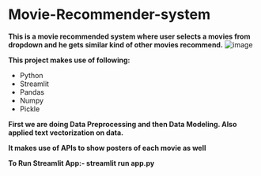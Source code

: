 # Movie-Recommender-system

**This is a movie recommended system where user selects a movies from dropdown and he gets similar kind of other movies recommend.**
![image](https://github.com/akshaytekam/Movie-Recommender-system/assets/42464327/fa675058-dfff-41c1-9807-29ee0d1fe744)

**This project makes use of following:**
- Python
- Streamlit
- Pandas
- Numpy
- Pickle

**First we are doing Data Preprocessing and then Data Modeling. Also applied text vectorization on data.**

**It makes use of APIs to show posters of each movie as well**

**To Run Streamlit App:-  streamlit run app.py**
